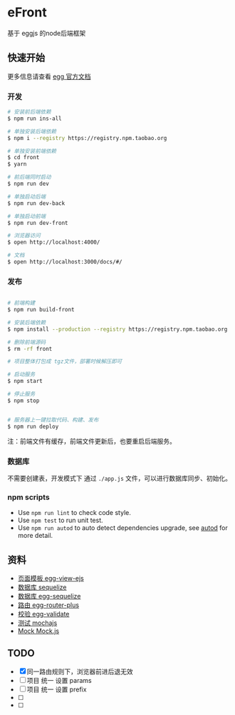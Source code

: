 # eFront

基于 eggjs 的node后端框架

## 快速开始
更多信息请查看 [egg 官方文档][egg]

### 开发

```bash
# 安装前后端依赖
$ npm run ins-all

# 单独安装后端依赖
$ npm i --registry https://registry.npm.taobao.org

# 单独安装前端依赖
$ cd front 
$ yarn 

# 前后端同时启动
$ npm run dev

# 单独启动后端
$ npm run dev-back

# 单独启动前端
$ npm run dev-front

# 浏览器访问
$ open http://localhost:4000/

# 文档
$ open http://localhost:3000/docs/#/
```

### 发布

```bash

# 前端构建
$ npm run build-front

# 安装后端依赖
$ npm install --production --registry https://registry.npm.taobao.org

# 删除前端源码
$ rm -rf front

# 项目整体打包成 tgz文件，部署时候解压即可

# 启动服务
$ npm start

# 停止服务
$ npm stop


# 服务器上一键拉取代码、构建、发布
$ npm run deploy
```
注：前端文件有缓存，前端文件更新后，也要重启后端服务。

### 数据库
不需要创建表，开发模式下 通过 `./app.js` 文件，可以进行数据库同步、初始化。

### npm scripts

- Use `npm run lint` to check code style.
- Use `npm test` to run unit test.
- Use `npm run autod` to auto detect dependencies upgrade, see [autod](https://www.npmjs.com/package/autod) for more detail.

## 资料
- [页面模板 egg-view-ejs](https://github.com/eggjs/egg-view-ejs)
- [数据库 sequelize](https://sequelize.org/)
- [数据库 egg-sequelize](https://github.com/eggjs/egg-sequelize)
- [路由 egg-router-plus](https://github.com/eggjs/egg-router-plus)
- [校验 egg-validate](https://github.com/eggjs/egg-validate)
- [测试 mochajs](https://mochajs.org/)
- [Mock Mock.js](http://mockjs.com/)

## TODO
- [x] 同一路由规则下，浏览器前进后退无效
- [ ] 项目 统一 设置 params
- [ ] 项目 统一 设置 prefix
- [ ] 
- [ ] 
[egg]: https://eggjs.org
